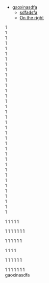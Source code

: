 - [gaoxinasdfa](#gaoxinasdfa)
  * [sdfadsfa](#sdfadsfa)
  * [On the right](#on-the-right)


1<br>
1<br>
1<br>1<br>
1<br>
1<br>
1<br>
1<br>1<br>1<br>1<br>1<br>1<br>1<br>1<br>1<br>1<br>1<br>1<br>1<br>1<br>1<br>1<br>1<br>1<br>1<br>1<br>1<br>1<br>1<br>1<br>1<br>1<br>1<br>1<br>1<br>


1
1
1
1
1

1
1
1
1
1
1
1

1
1
1
1
1
1

1
1
1
1

1
1
1
1
1
1

1
1
1
1
1
1
1<br>
gaoxinasdfa
